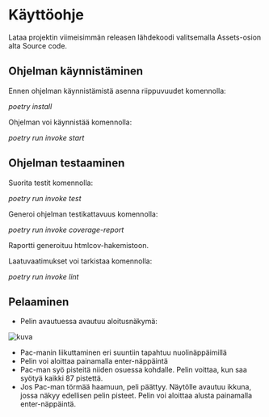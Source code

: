 # Käyttöohje

Lataa projektin viimeisimmän releasen lähdekoodi valitsemalla Assets-osion alta Source code.

## Ohjelman käynnistäminen

Ennen ohjelman käynnistämistä asenna riippuvuudet komennolla:

*poetry install*

Ohjelman voi käynnistää komennolla:

*poetry run invoke start*

## Ohjelman testaaminen

Suorita testit komennolla:

*poetry run invoke test*

Generoi ohjelman testikattavuus komennolla:

*poetry run invoke coverage-report*

Raportti generoituu htmlcov-hakemistoon.

Laatuvaatimukset voi tarkistaa komennolla:

*poetry run invoke lint*

## Pelaaminen

- Pelin avautuessa avautuu aloitusnäkymä:

![kuva](https://github.com/anniliisal/ot-harjoitustyo/blob/master/dokumentaatio/kuvat/Näyttökuva%202021-5-16%20kello%2015.45.26.png)

- Pac-manin liikuttaminen eri suuntiin tapahtuu nuolinäppäimillä 
- Pelin voi aloittaa painamalla enter-näppäintä
- Pac-man syö pisteitä niiden osuessa kohdalle. Pelin voittaa, kun saa syötyä kaikki 87 pistettä.
- Jos Pac-man törmää haamuun, peli päättyy. Näytölle avautuu ikkuna, jossa näkyy edellisen pelin pisteet. 
  Pelin voi aloittaa alusta painamalla enter-näppäintä.
  
  


